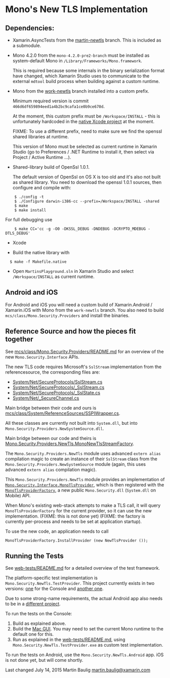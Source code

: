 Mono's New TLS Implementation
=============================

Dependencies:
-------------

* Xamarin.AsyncTests from the [martin-newtls](https://github.com/xamarin/web-tests/tree/martin-newtls) branch.  This is included as a submodule.
  
* Mono 4.2.0 from the `mono-4.2.0-pre2-branch` must be installed as system-default Mono in `/Library/Frameworks/Mono.framework`.
  
  This is required because some internals in the binary serialization
  format have changed, which Xamarin Studio uses to communicate to the
  external `mdtool` build process when building against a custom runtime.
  
* Mono from the [work-newtls](https://github.com/mono/mono/tree/work-newtls) branch installed into a custom prefix.

  Minimum required version is commit `466d6df659894eed1a4b2bc9cafa1ce0b9ce670d`.
  
  At the moment, this custom prefix must be `/Workspace/INSTALL` - this is unfortunately hardcoded in the [native Xcode project](https://github.com/mono/mono-tls/blob/master/NativeOpenSsl/NativeOpenSsl.xcodeproj/project.pbxproj) at the moment.
  
  FIXME: To use a different prefix, need to make sure we find the
  openssl shared libraries at runtime.
  
  This version of Mono must be selected as current runtime in
  Xamarin Studio (go to Preferences / .NET Runtime to install it,
  then select via Project / Active Runtime ...).

* Shared-library build of OpenSsl 1.0.1.

  The default version of OpenSsl on OS X is too old and it's also not built as shared library.  You need to download the openssl 1.0.1 sources, then configure and compile with:
  
```
    $ ./config -t
    $ ./Configure darwin-i386-cc --prefix=/Workspace/INSTALL -shared
    $ make
    $ make install
```

  For full debugging use

```
    $ make CC='cc -g -O0 -DKSSL_DEBUG -DNDEBUG -DCRYPTO_MDEBUG -DTLS_DEBUG'
```
  
* Xcode

* Build the native library with

```
  $ make -f Makefile.native
```

* Open `MartinsPlayground.sln` in Xamarin Studio and select `/Workspace/INSTALL` as current runtime.


Android and iOS
---------------

For Android and iOS you will need a custom build of Xamarin.Android / Xamarin.iOS with Mono from the
`work-newtls` branch.  You also need to build `mcs/class/Mono.Security.Providers` and install the binaries.

Reference Source and how the pieces fit together
------------------------------------------------

See [mcs/class/Mono.Security.Providers/README.md](
https://github.com/mono/mono/blob/work-newtls/mcs/class/Mono.Security.Providers/README.md) for an overview of the new `Mono.Security.Interface` APIs.

The new TLS code requires Microsoft's `SslStream` implementation from the referencesource, the corresponding files are:

* [System/Net/SecureProtocols/SslStream.cs](https://github.com/mono/referencesource/blob/mono-4.0.0-branch/System/net/System/Net/SecureProtocols/SslStream.cs)
* [System/Net/SecureProtocols/_SslStream.cs](https://github.com/mono/referencesource/blob/mono-4.0.0-branch/System/net/System/Net/SecureProtocols/_SslStream.cs)
* [System/Net/SecureProtocols/_SslState.cs](https://github.com/mono/referencesource/blob/mono-4.0.0-branch/System/net/System/Net/SecureProtocols/_SslState.cs)
* [System/Net/_SecureChannel.cs](https://github.com/mono/referencesource/blob/mono-4.0.0-branch/System/net/System/Net/_SecureChannel.cs)

Main bridge between their code and ours is [mcs/class/System/ReferenceSources/SSPIWrapper.cs](https://github.com/mono/mono/blob/work-newtls/mcs/class/System/ReferenceSources/SSPIWrapper.cs).

All these classes are currently not built into `System.dll`, but into `Mono.Security.Providers.NewSystemSource.dll`.

Main bridge between our code and theirs is [Mono.Security.Providers.NewTls.MonoNewTlsStreamFactory](https://github.com/mono/mono-tls/blob/master/Mono.Security.Providers/NewTls/Mono.Security.Providers.NewTls/MonoNewTlsStreamFactory.cs).

The `Mono.Security.Providers.NewTls` module uses advanced `extern alias` compilation magic to create an instance of their `SslStream` class from the `Mono.Security.Providers.NewSystemSource` module (again, this uses advanced `extern alias` compilation magic).

This `Mono.Security.Providers.NewTls` module provides an implementation of [`Mono.Security.Interface.MonoTlsProvider`](https://github.com/mono/mono/blob/work-newtls/mcs/class/Mono.Security/Mono.Security.Interface/MonoTlsProvider.cs), which is then registered with the [`MonoTlsProviderFactory`](https://github.com/mono/mono/blob/work-newtls/mcs/class/Mono.Security/Mono.Security.Interface/MonoTlsProviderFactory.cs), a new public `Mono.Security.dll` (`System.dll` on Mobile) API.

When Mono's existing web-stack attempts to make a TLS call, it will query `MonoTlsProviderFactory` for the current provider, so it can use the new implementation.  (FIXME: this is not done yet)  (FIXME: the factory is currently per-process and needs to be set at application startup).

To use the new code, an application needs to call

	MonoTlsProviderFactory.InstallProvider (new NewTlsProvider ());

Running the Tests
-----------------

See [web-tests/README.md](https://github.com/xamarin/web-tests/blob/martin-newtls/README.md) for a detailed overview of the test framework.

The platform-specific test implementation is `Mono.Security.NewTls.TestProvider`.  This project currently exists in two versions: [one](https://github.com/mono/mono-tls/tree/master/Mono.Security.NewTls.TestProvider) for the Console and [another one](https://github.com/mono/mono-tls/tree/master/Android/Mono.Security.NewTls.TestProvider).

Due to some strong-name requirements, the actual Android app also needs to be in a [different project](https://github.com/mono/mono-tls/tree/master/Android/Mono.Security.NewTls.Android).

To run the tests on the Console:

1. Build as explained above.
2. Build the [Mac GUI](https://github.com/xamarin/web-tests/tree/martin-newtls/Xamarin.AsyncTests.MacUI).  You may need to set the current Mono runtime to the default one for this.
3. Run as explained in the [web-tests/README.md](https://github.com/xamarin/web-tests/blob/martin-newtls/README.md), using `Mono.Security.NewTls.TestProvider.exe` as custom test implementation.

To run the tests on Android, use the `Mono.Security.NewTls.Android` app.  iOS is not done yet, but will come shortly.


Last changed July 14, 2015
Martin Baulig <martin.baulig@xamarin.com>
